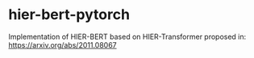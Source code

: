 # hier-bert-pytorch
Implementation of HIER-BERT based on  HIER-Transformer proposed in: https://arxiv.org/abs/2011.08067
